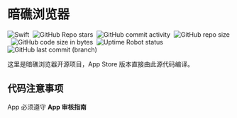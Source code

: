 # 暗礁浏览器

![Swift](https://img.shields.io/badge/Swift-6.0-orange.svg)&nbsp;
![GitHub Repo stars](https://img.shields.io/github/stars/Darock-Studio/Watch-Browser?style=flat)&nbsp;
![GitHub commit activity](https://img.shields.io/github/commit-activity/m/Darock-Studio/Watch-Browser)&nbsp;
![GitHub repo size](https://img.shields.io/github/repo-size/Darock-Studio/Watch-Browser)&nbsp;
![GitHub code size in bytes](https://img.shields.io/github/languages/code-size/Darock-Studio/Watch-Browser)&nbsp;
![Uptime Robot status](https://img.shields.io/uptimerobot/status/m794152937-528042e5aee699af3224e7a6?label=Darock%20Main%20API%20Status)&nbsp;
![GitHub last commit (branch)](https://img.shields.io/github/last-commit/Darock-Studio/Watch-Browser/main?label=Main%20Branch%20Last%20Commit)&nbsp;

这里是暗礁浏览器开源项目，App Store 版本直接由此源代码编译。

## 代码注意事项
App 必须遵守 **App 审核指南**

